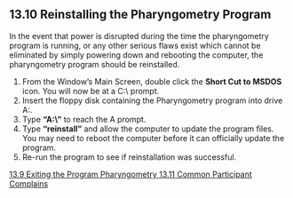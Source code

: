 ## 13.10 Reinstalling the Pharyngometry Program

In the event that power is disrupted during the time the pharyngometry program is running, or any other serious flaws exist which cannot be eliminated by simply powering down and rebooting the computer, the pharyngometry program should be reinstalled.

1. From the Window’s Main Screen, double click the **Short Cut to MSDOS** icon.  You will now be at a C:\ prompt.
2. Insert the floppy disk containing the Pharyngometry program into drive A:\.
3. Type **“A:\”** to reach the A prompt.
4. Type **“reinstall”** and allow the computer to update the program files.  You may need to reboot the computer before it can officially update the program.
5. Re-run the program to see if reinstallation was successful.


<div class="center">
<div class="btn-group">
  <a href=":pages_path:/manuals/pharyngometry/13-09-exiting-program.md" class="btn btn-default">
    <span class="glyphicon glyphicon-chevron-left"></span>
    13.9 Exiting the Program
  </a>

  <a href=":pages_path:/manuals/pharyngometry" class="btn btn-default">
    <span class="glyphicon glyphicon-chevron-up"></span>
    Pharyngometry
  </a>

  <a href=":pages_path:/manuals/pharyngometry/13-11-common-ppt-complaints.md" class="btn btn-success">
    13.11 Common Participant Complains
    <span class="glyphicon glyphicon-chevron-right"></span>
  </a>
</div>
</div>

